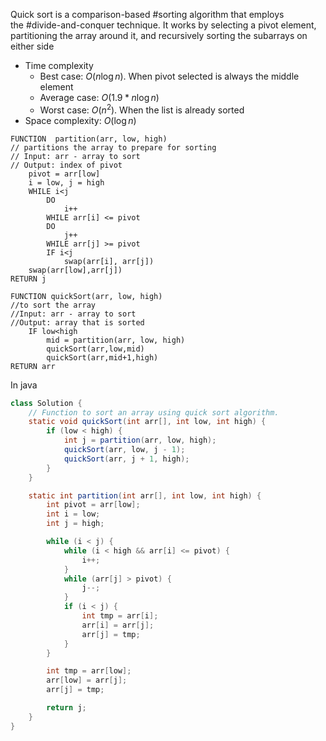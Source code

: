 Quick sort is a comparison-based #sorting algorithm that employs the #divide-and-conquer technique. It works by selecting a pivot element, partitioning the array around it, and recursively sorting the subarrays on either side
- Time complexity
	- Best case: $O(n\log n)$. When pivot selected is always the middle element
	- Average case: $O(1.9*n\log n)$
	- Worst case: $O(n^2)$. When the list is already sorted
- Space complexity: $O(\log n)$
``` al
FUNCTION  partition(arr, low, high)
// partitions the array to prepare for sorting
// Input: arr - array to sort
// Output: index of pivot
	pivot = arr[low]
	i = low, j = high
	WHILE i<j
		DO
			i++
		WHILE arr[i] <= pivot
		DO
			j++
		WHILE arr[j] >= pivot
		IF i<j
			swap(arr[i], arr[j])
	swap(arr[low],arr[j])
RETURN j

FUNCTION quickSort(arr, low, high)
//to sort the array
//Input: arr - array to sort
//Output: array that is sorted
	IF low<high
		mid = partition(arr, low, high)
		quickSort(arr,low,mid)
		quickSort(arr,mid+1,high)
RETURN arr
```

In java
```java
class Solution {
    // Function to sort an array using quick sort algorithm.
    static void quickSort(int arr[], int low, int high) {
        if (low < high) {
            int j = partition(arr, low, high);
            quickSort(arr, low, j - 1);
            quickSort(arr, j + 1, high);
        }
    }

    static int partition(int arr[], int low, int high) {
        int pivot = arr[low];
        int i = low;
        int j = high;

        while (i < j) {
            while (i < high && arr[i] <= pivot) {
                i++;
            }
            while (arr[j] > pivot) {
                j--;
            }
            if (i < j) {
                int tmp = arr[i];
                arr[i] = arr[j];
                arr[j] = tmp;
            }
        }

        int tmp = arr[low];
        arr[low] = arr[j];
        arr[j] = tmp;

        return j;
    }
}
```